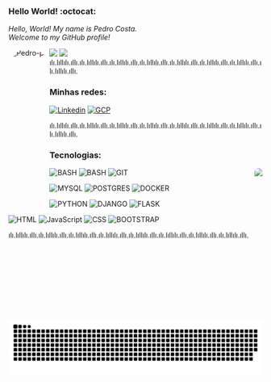 
### Hello World! :octocat:


_Hello, World! My name is Pedro Costa._ 
<br>
_Welcome to my GitHub profile!_

<img align="left" alt="Pedro-pic" height="300" style="border-radius:50px;" src="https://res.cloudinary.com/petraiosklytometis/image/upload/v1670898275/Design_sem_nome_3_-removebg-preview_knxxrr.png">

<img height="180em" src="https://github-readme-stats.vercel.app/api?username=petraiosklytometis&show_icons=true&theme=dracula&include_all_commits=true"/>
<img height="180em" src="https://github-readme-stats.vercel.app/api/top-langs/?username=petraiosklytometis&show_icons=true&layout=compact&theme=dracula"/>
ılı.lıllılı.ıllı.ılı.lıllılı.ıllı.ılı.lıllılı.ıllı.ılı.lıllılı.ıllı.ılı.lıllılı.ıllı.ılı.lıllılı.ıllı.ılı.lıllılı.ıllı.ılı.lıllılı.ıllı.

### Minhas redes:
[![Linkedin](https://img.shields.io/badge/LinkedIn-0077B5?style=for-the-badge&logo=linkedin&logoColor=white)](https://www.linkedin.com/in/pedrovmcosta/)
[![GCP](https://img.shields.io/badge/Google_Cloud-4285F4?style=for-the-badge&logo=google-cloud&logoColor=white)](https://g.dev/petraiosklytometis)
</div>

ılı.lıllılı.ıllı.ılı.lıllılı.ıllı.ılı.lıllılı.ıllı.ılı.lıllılı.ıllı.ılı.lıllılı.ıllı.ılı.lıllılı.ıllı.ılı.lıllılı.ıllı.ılı.lıllılı.ıllı.

### Tecnologias:

<img align="right" height="300" style="border-radius:50px;" src="https://res.cloudinary.com/petraiosklytometis/image/upload/v1670899140/Design_sem_nome_4_-removebg-preview_sp8e7v.png">

![BASH](https://img.shields.io/badge/Shell_Script-121011?style=for-the-badge&logo=gnu-bash&logoColor=white)
![BASH](https://img.shields.io/badge/GNU%20Bash-4EAA25?style=for-the-badge&logo=GNU%20Bash&logoColor=white)
![GIT](https://img.shields.io/badge/GIT-E44C30?style=for-the-badge&logo=git&logoColor=white)

![MYSQL](https://img.shields.io/badge/MySQL-005C84?style=for-the-badge&logo=mysql&logoColor=white)
![POSTGRES](https://img.shields.io/badge/PostgreSQL-316192?style=for-the-badge&logo=postgresql&logoColor=white)
![DOCKER](https://img.shields.io/badge/Docker-0888fc?style=for-the-badge&logo=docker&logoColor=white)

![PYTHON](https://img.shields.io/badge/Python-3776AB?style=for-the-badge&logo=python&logoColor=white)
![DJANGO](https://img.shields.io/badge/Django-092E20?style=for-the-badge&logo=django&logoColor=white)
![FLASK](https://img.shields.io/badge/Flask-000000?style=for-the-badge&logo=flask&logoColor=white)

![HTML](https://img.shields.io/badge/HTML5-E34F26?style=for-the-badge&logo=html5&logoColor=white
) 
![JavaScript](https://img.shields.io/badge/JavaScript-F7DF1E?style=for-the-badge&logo=javascript&logoColor=black
)
![CSS](https://img.shields.io/badge/CSS3-1572B6?style=for-the-badge&logo=css3&logoColor=white
)
![BOOTSTRAP](https://img.shields.io/badge/Bootstrap-563D7C?style=for-the-badge&logo=bootstrap&logoColor=white)


ılı.lıllılı.ıllı.ılı.lıllılı.ıllı.ılı.lıllılı.ıllı.ılı.lıllılı.ıllı.ılı.lıllılı.ıllı.ılı.lıllılı.ıllı.ılı.lıllılı.ıllı.ılı.lıllılı.ıllı.

![Snake animation](https://github.com/petraiosklytometis/petraiosklytometis/blob/output/github-contribution-grid-snake.svg)

